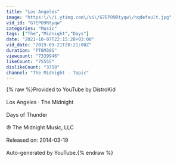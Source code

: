 ```yaml
---
title: "Los Angeles"
image: "https:\/\/i.ytimg.com\/vi\/G7EPO9Rtyqw\/hqdefault.jpg"
vid_id: "G7EPO9Rtyqw"
categories: "Music"
tags: ["The","Midnight","Days"]
date: "2021-10-07T22:15:28+03:00"
vid_date: "2019-03-21T20:21:00Z"
duration: "PT6M30S"
viewcount: "7339946"
likeCount: "75555"
dislikeCount: "3758"
channel: "The Midnight - Topic"
---
```

{% raw %}Provided to YouTube by DistroKid<br /><br />Los Angeles · The Midnight<br /><br />Days of Thunder<br /><br />℗ The Midnight Music, LLC<br /><br />Released on: 2014-03-19<br /><br />Auto-generated by YouTube.{% endraw %}
